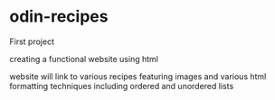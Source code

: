# odin-recipes
First project

creating a functional website using html

website will link to various recipes featuring images and various html formatting techniques including ordered and unordered lists
